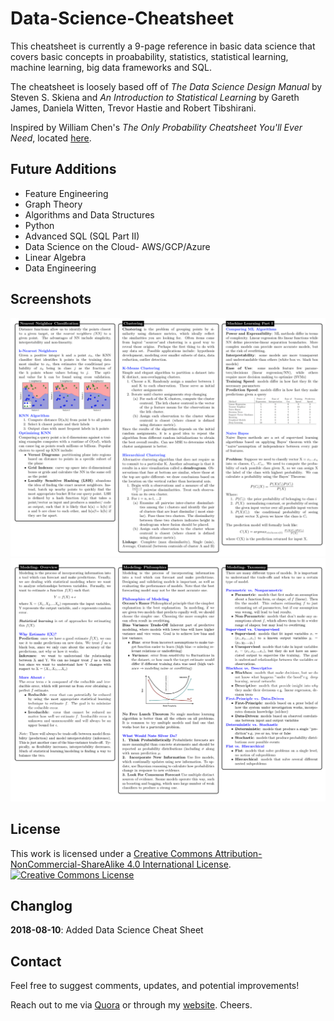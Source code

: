 # Data-Science-Cheatsheet

This cheatsheet is currently a 9-page reference in basic data science that covers basic concepts in proabability, statistics, statistical learning, machine learning, big data frameworks and SQL.

The cheatsheet is loosely based off of *The Data Science Design Manual* by Steven S. Skiena and *An Introduction to Statistical Learning* by Gareth James, Daniela Witten, Trevor Hastie and Robert Tibshirani.

Inspired by William Chen's *The Only Probability Cheatsheet You'll Ever Need*, located [here](https://github.com/wzchen/probability_cheatsheet).

## Future Additions
* Feature Engineering
* Graph Theory
* Algorithms and Data Structures
* Python 
* Advanced SQL (SQL Part II)
* Data Science on the Cloud- AWS/GCP/Azure
* Linear Algebra
* Data Engineering

## Screenshots
![](Screenshots/screenshot1.png?raw=true)
![](Screenshots/screenshot2.png?raw=true)


## License
This work is licensed under a <a rel="license" href="http://creativecommons.org/licenses/by-nc-sa/4.0/">Creative Commons Attribution-NonCommercial-ShareAlike 4.0 International License</a>.
<a rel="license" href="http://creativecommons.org/licenses/by-nc-sa/4.0/"><img alt="Creative Commons License" style="border-width:0" src="https://i.creativecommons.org/l/by-nc-sa/4.0/88x31.png" /></a><br/>

## Changlog
**2018-08-10**: Added Data Science Cheat Sheet

## Contact
Feel free to suggest comments, updates, and potential improvements!

Reach out to me via [Quora](https://www.quora.com/profile/Maverick-Lin) or through my [website](http://mavericklin.com/). Cheers.
